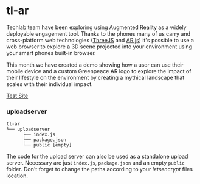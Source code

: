 # tl-ar
Techlab team have been exploring using Augmented Reality as a widely deployable engagement tool. Thanks to the phones many of us carry and cross-platform web technologies ([ThreeJS](https://github.com/mrdoob/three.js/) and [AR.js](https://github.com/jeromeetienne/AR.js/blob/master/README.md)) it's possible to use a web browser to explore a 3D scene projected into your environment using your smart phones built-in browser.

This month we have created a demo showing how a user can use their mobile device and a custom Greenpeace AR logo to explore the impact of their lifestyle on the environment by creating a mythical landscape that scales with their individual impact.

[Test Site](https://greenpeace.international/ar-test/)

### uploadserver
```
tl-ar
└── uploadserver
      ├── index.js
      ├── package.json
      └── public [empty]
```
The code for the upload server can also be used as a standalone upload server. Necessary are just `index.js`, `package.json` and an empty `public` folder. Don't forget to change the paths according to your *letsencrypt* files location. 

